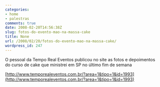 ```yaml
---
categories:
- home
- palestras
comments: true
date: 2008-02-20T14:56:38Z
slug: fotos-do-evento-mao-na-massa-cake
title: None
url: /2008/02/20/fotos-do-evento-mao-na-massa-cake/
wordpress_id: 247
---
```


O pessoal da Tempo Real Eventos publicou no site as fotos e depoimentos do curso de cake que ministrei em SP no último fim de semana

[http://www.temporealeventos.com.br/?area=1&tipo=1&id=1993](http://www.temporealeventos.com.br/?area=1&tipo=1&id=1993)
